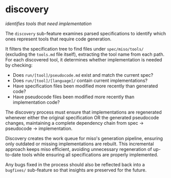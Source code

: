 # discovery
*identifies tools that need implementation*

The `discovery` sub-feature examines parsed specifications to identify which ones represent tools that require code generation.

It filters the specification tree to find files under `spec/miso/tools/` (excluding the `tools.md` file itself), extracting the tool name from each path. For each discovered tool, it determines whether implementation is needed by checking:

- Does `run/[tool]/pseudocode.md` exist and match the current spec?
- Does `run/[tool]/[language]/` contain current implementations?
- Have specification files been modified more recently than generated code?
- Have pseudocode files been modified more recently than implementation code?

The discovery process must ensure that implementations are regenerated whenever either the original specification OR the generated pseudocode changes, maintaining a complete dependency chain from spec → pseudocode → implementation.

Discovery creates the work queue for miso's generation pipeline, ensuring only outdated or missing implementations are rebuilt. This incremental approach keeps miso efficient, avoiding unnecessary regeneration of up-to-date tools while ensuring all specifications are properly implemented.

Any bugs fixed in the process should also be reflected back into a `bugfixes/` sub-feature so that insights are preserved for the future.